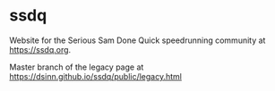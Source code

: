 # ssdq
Website for the Serious Sam Done Quick speedrunning community at https://ssdq.org.

Master branch of the legacy page at https://dsinn.github.io/ssdq/public/legacy.html
